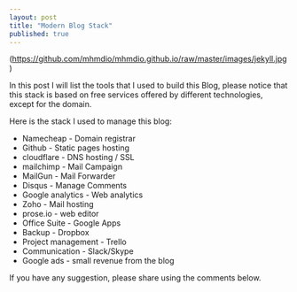 ```yaml
---
layout: post
title: "Modern Blog Stack"
published: true
---
```

(https://github.com/mhmdio/mhmdio.github.io/raw/master/images/jekyll.jpg)

In this post I will list the tools that I used to build this Blog, please notice that this stack is based on free services offered by different technologies, except for the domain.

Here is the stack I used to manage this blog:

* Namecheap - Domain registrar
* Github - Static pages hosting
* cloudflare - DNS hosting / SSL
* mailchimp - Mail Campaign
* MailGun - Mail Forwarder
* Disqus - Manage Comments
* Google analytics - Web analytics
* Zoho - Mail hosting
* prose.io - web editor
* Office Suite - Google Apps
* Backup - Dropbox
* Project management - Trello 
* Communication - Slack/Skype
* Google ads - small revenue from the blog

If you have any suggestion, please share using the comments below.
